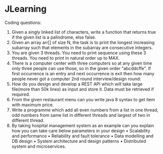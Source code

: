 # JLearning
Coding questions:
1.	Given a singly linked list of characters, write a function that returns true if the given list is a palindrome, else false.
2.	Given an array arr[] of size N, the task is to print the longest increasing subarray such that elements in the subarray are consecutive integers.
3.	You are given 3 threads. You need to print sequence using these 3 threads. You need to print in natural order up to MAX.
4.	There is a computer center with three computers so at any given time only three people can use those, so in the given order "abcddcffe". If first occurrence is an entry and next occurrence is exit then how many people never got a computer
2nd round interview/design round:
1. How do you design and develop a REST API which will take large file(more than 50k lines) as input and store it. Data must be retrieved if required.
2. From the given restaurant menu can you write java 8 syntax to get item with maximum price.
3. Write a programme which add all even numbers from a list in one thread, odd numbers from same list in different threads and largest of two in different thread.
4. By taking hospital management system as an example can you explain how you can take care below parameters in your design
•	Scalability and performance
•	Reliability and fault tolerance
•	Data modelling and DB design
•	System architecture and design patterns
•	Distributed system and microservices. 

 

 

 
